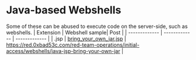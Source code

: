 # Java-based Webshells

Some of these can be abused to execute code on the server-side, such as webshells. 
| Extension     | Webshell sample| Post |
| ------------- | -------------  | -------------  |
| .jsp         | [bring_your_own_jar.jsp](bring_your_own_jar.jsp) | https://red.0xbad53c.com/red-team-operations/initial-access/webshells/java-jsp-bring-your-own-jar |
